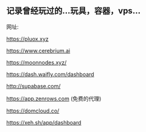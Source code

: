 ## 记录曾经玩过的...玩具，容器，vps...

网址:

https://pluox.xyz

https://www.cerebrium.ai

https://moonnodes.xyz/

https://dash.waifly.com/dashboard

http://supabase.com/

https://app.zenrows.com (免费的代理)

https://domcloud.co/

https://xeh.sh/app/dashboard
